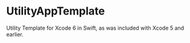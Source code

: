 # UtilityAppTemplate
Utility Template for Xcode 6 in Swift, as was included with Xcode 5 and earlier.
